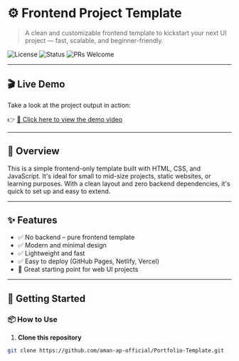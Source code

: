 # ⚙️ Frontend Project Template

> A clean and customizable frontend template to kickstart your next UI project — fast, scalable, and beginner-friendly.

![License](https://img.shields.io/badge/license-MIT-blue.svg)
![Status](https://img.shields.io/badge/status-active-brightgreen.svg)
![PRs Welcome](https://img.shields.io/badge/contributions-welcome-orange.svg)

---

## 🎬 Live Demo

Take a look at the project output in action:

👉 [🎥 Click here to view the demo video](https://github.com/user-attachments/assets/36f99f71-0cac-4106-82a8-4b363d0f9cca)

---

## 📌 Overview

This is a simple frontend-only template built with HTML, CSS, and JavaScript. It's ideal for small to mid-size projects, static websites, or learning purposes. With a clean layout and zero backend dependencies, it's quick to set up and easy to extend.

---

## ✨ Features

- ✅ No backend – pure frontend template  
- ✅ Modern and minimal design  
- ✅ Lightweight and fast  
- ✅ Easy to deploy (GitHub Pages, Netlify, Vercel)  
- 🎯 Great starting point for web UI projects  

---

## 🚀 Getting Started

### 📦 How to Use

1. **Clone this repository**

```bash
git clone https://github.com/aman-ap-official/Portfolio-Template.git

